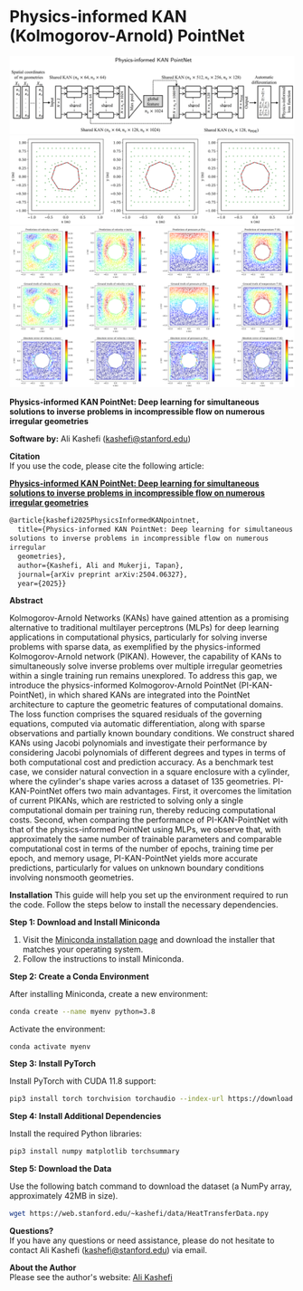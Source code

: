 # Physics-informed KAN (Kolmogorov-Arnold) PointNet
![pic](./pi_kan_pointnet.png)
![pic](./r1.png)
![pic](./r2.png)

**Physics-informed KAN PointNet: Deep learning for simultaneous solutions to inverse problems in incompressible flow on numerous irregular geometries**

**Software by:** Ali Kashefi (kashefi@stanford.edu) 

**Citation** <br>
If you use the code, please cite the following article: <br>

**[Physics-informed KAN PointNet: Deep learning for simultaneous solutions to inverse problems in incompressible flow on numerous irregular geometries](https://arxiv.org/abs/2504.06327)**

    @article{kashefi2025PhysicsInformedKANpointnet,
      title={Physics-informed KAN PointNet: Deep learning for simultaneous solutions to inverse problems in incompressible flow on numerous irregular 
      geometries},
      author={Kashefi, Ali and Mukerji, Tapan},
      journal={arXiv preprint arXiv:2504.06327},
      year={2025}}

**Abstract** <be>

Kolmogorov-Arnold Networks (KANs) have gained attention as a promising alternative to traditional multilayer perceptrons (MLPs) for deep learning applications in computational physics, particularly for solving inverse problems with sparse data, as exemplified by the physics-informed Kolmogorov-Arnold network (PIKAN). However, the capability of KANs to simultaneously solve inverse problems over multiple irregular geometries within a single training run remains unexplored. To address this gap, we introduce the physics-informed Kolmogorov-Arnold PointNet (PI-KAN-PointNet), in which shared KANs are integrated into the PointNet architecture to capture the geometric features of computational domains. The loss function comprises the squared residuals of the governing equations, computed via automatic differentiation, along with sparse observations and partially known boundary conditions. We construct shared KANs using Jacobi polynomials and investigate their performance by considering Jacobi polynomials of different degrees and types in terms of both computational cost and prediction accuracy. As a benchmark test case, we consider natural convection in a square enclosure with a cylinder, where the cylinder's shape varies across a dataset of 135 geometries. PI-KAN-PointNet offers two main advantages. First, it overcomes the limitation of current PIKANs, which are restricted to solving only a single computational domain per training run, thereby reducing computational costs. Second, when comparing the performance of PI-KAN-PointNet with that of the physics-informed PointNet using MLPs, we observe that, with approximately the same number of trainable parameters and comparable computational cost in terms of the number of epochs, training time per epoch, and memory usage, PI-KAN-PointNet yields more accurate predictions, particularly for values on unknown boundary conditions involving nonsmooth geometries.

**Installation** <be>
This guide will help you set up the environment required to run the code. Follow the steps below to install the necessary dependencies.

**Step 1: Download and Install Miniconda**

1. Visit the [Miniconda installation page](https://docs.conda.io/en/latest/miniconda.html) and download the installer that matches your operating system.
2. Follow the instructions to install Miniconda.

**Step 2: Create a Conda Environment**

After installing Miniconda, create a new environment:

```bash
conda create --name myenv python=3.8
```

Activate the environment:

```bash
conda activate myenv
```

**Step 3: Install PyTorch**

Install PyTorch with CUDA 11.8 support:

```bash
pip3 install torch torchvision torchaudio --index-url https://download.pytorch.org/whl/cu118
```

**Step 4: Install Additional Dependencies**

Install the required Python libraries:

```bash
pip3 install numpy matplotlib torchsummary
```

**Step 5: Download the Data** <be>

Use the following batch command to download the dataset (a NumPy array, approximately 42MB in size).

```bash
wget https://web.stanford.edu/~kashefi/data/HeatTransferData.npy
```

**Questions?** <br>
If you have any questions or need assistance, please do not hesitate to contact Ali Kashefi (kashefi@stanford.edu) via email. 

**About the Author** <br>
Please see the author's website: [Ali Kashefi](https://web.stanford.edu/~kashefi/) 


